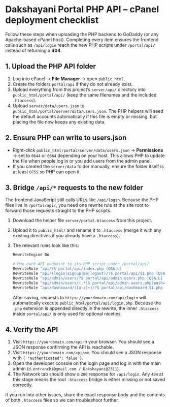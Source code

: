 # Dakshayani Portal PHP API – cPanel deployment checklist

Follow these steps when uploading the PHP backend to GoDaddy (or any Apache-based cPanel host). Completing every item ensures the frontend calls such as `/api/login` reach the new PHP scripts under `/portal/api/` instead of returning a **404**.

## 1. Upload the PHP API folder
1. Log into cPanel → **File Manager** → open `public_html`.
2. Create the folders `portal/api` if they do not already exist.
3. Upload everything from this project’s `server/api/` directory into `public_html/portal/api/` (keep the same filenames and the included `.htaccess`).
4. Upload `server/data/users.json` to `public_html/portal/server/data/users.json`. The PHP helpers will seed the default accounts automatically if this file is empty or missing, but placing the file now keeps any existing data.

## 2. Ensure PHP can write to users.json
- Right-click `public_html/portal/server/data/users.json` → **Permissions** → set to `0644` or `0664` depending on your host. This allows PHP to update the file when people log in or you add users from the admin panel.
- If you created the `server/data` folder manually, ensure the folder itself is at least `0755` so PHP can open it.

## 3. Bridge `/api/*` requests to the new folder
The frontend JavaScript still calls URLs like `/api/login`. Because the PHP files live in `/portal/api/`, you need one rewrite rule at the site root to forward those requests straight to the PHP scripts.

1. Download the helper file `server/portal.htaccess` from this project.
2. Upload it to `public_html/` and rename it to `.htaccess` (merge it with any existing directives if you already have a `.htaccess`).
3. The relevant rules look like this:

   ```apache
   RewriteEngine On

   # Map each API endpoint to its PHP script under /portal/api/
   RewriteRule ^api/?$ portal/api/index.php [QSA,L]
   RewriteRule ^api/(login|signup|me|logout)/?$ portal/api/$1.php [QSA,L]
   RewriteRule ^api/admin/users/?$ portal/api/admin.users.php [QSA,L]
   RewriteRule ^api/admin/users/(.*)$ portal/api/admin.users.php?path=$1 [QSA,L]
   RewriteRule ^api/dashboard/([a-z]+)/?$ portal/api/dashboard.$1.php [QSA,L]
   ```

   After saving, requests to `https://yourdomain.com/api/login` will automatically execute `public_html/portal/api/login.php`. Because the `.php` extension is appended directly in the rewrite, the inner `.htaccess` inside `portal/api/` is only used for optional niceties.

## 4. Verify the API
1. Visit `https://yourdomain.com/api` in your browser. You should see a JSON response confirming the API is reachable.
2. Visit `https://yourdomain.com/api/me`. You should see a JSON response with `{ "authenticated": false }`.
3. Open the developer console on the login page and log in with the main admin (`d.entranchi@gmail.com / Dakshayani@2311`).
4. The Network tab should show a `200` response for `/api/login`. Any `404` at this stage means the root `.htaccess` bridge is either missing or not saved correctly.

If you run into other issues, share the exact response body and the contents of both `.htaccess` files so we can troubleshoot further.
